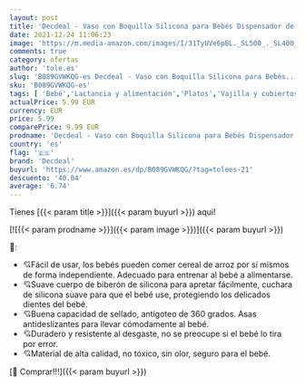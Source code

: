 ```yaml
---
layout: post
title: 'Decdeal - Vaso con Boquilla Silicona para Bebés Dispensador de Alimentos Cuchara Prueba de Fugas  No tóxico Entrenamiento Portátil Biberones para Niños Pequeños  150ml Verde '
date: 2021-12-24 11:06:23
image: 'https://m.media-amazon.com/images/I/31TyUVe6pBL._SL500_._SL400_.jpg'
comments: true
category: ofertas
author: 'tole.es'
slug: 'B089GVWKQG-es Decdeal - Vaso con Boquilla Silicona para Bebés...'
sku: 'B089GVWKQG-es'
tags: [ 'Bebé','Lactancia y alimentación','Platos','Vajilla y cubiertos','bebés','biberones','decdeal', ]
actualPrice: 5.99 EUR
currency: EUR
price: 5.99
comparePrice: 9.99 EUR
prodname: 'Decdeal - Vaso con Boquilla Silicona para Bebés Dispensador de Alimentos Cuchara Prueba de Fugas  No tóxico Entrenamiento Portátil Biberones para Niños Pequeños  150ml Verde '
country: 'es'
flag: '🇪🇸'
brand: 'Decdeal'
buyurl: 'https://www.amazon.es/dp/B089GVWKQG/?tag=tolees-21'
descuento: '40.04'
average: '6.74'
---
```


Tienes [{{< param title >}}]({{< param buyurl >}}) aqui!

[![{{< param prodname >}}]({{< param image >}})]({{< param buyurl >}})

🔎:

- 💘Fácil de usar, los bebés pueden comer cereal de arroz por sí mismos de forma independiente. Adecuado para entrenar al bebé a alimentarse.
- 💘Suave cuerpo de biberón de silicona para apretar fácilmente, cuchara de silicona suave para que el bebé use, protegiendo los delicados dientes del bebé.
- 💘Buena capacidad de sellado, antigoteo de 360 grados. Asas antideslizantes para llevar cómodamente al bebé.
- 💘Duradero y resistente al desgaste, no se preocupe si el bebé lo tira por error.
- 💘Material de alta calidad, no tóxico, sin olor, seguro para el bebé.

[🛒 Comprar!!!]({{< param buyurl >}})
